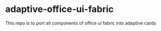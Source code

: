 # adaptive-office-ui-fabric
This repo is to port all components of office ui fabric into adaptive cards
